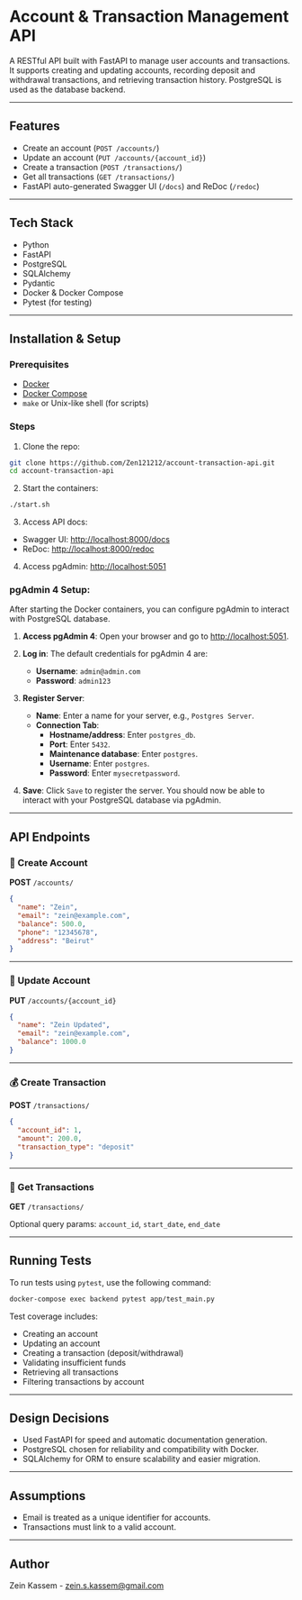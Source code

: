 # Account & Transaction Management API

A RESTful API built with FastAPI to manage user accounts and transactions. It supports creating and updating accounts, recording deposit and withdrawal transactions, and retrieving transaction history. PostgreSQL is used as the database backend.

---

## Features

- Create an account (`POST /accounts/`)
- Update an account (`PUT /accounts/{account_id}`)
- Create a transaction (`POST /transactions/`)
- Get all transactions (`GET /transactions/`)
- FastAPI auto-generated Swagger UI (`/docs`) and ReDoc (`/redoc`)

---

## Tech Stack

- Python
- FastAPI
- PostgreSQL
- SQLAlchemy
- Pydantic
- Docker & Docker Compose
- Pytest (for testing)

---

## Installation & Setup

### Prerequisites

- [Docker](https://www.docker.com/)
- [Docker Compose](https://docs.docker.com/compose/)
- `make` or Unix-like shell (for scripts)

### Steps

1. Clone the repo:

```bash
git clone https://github.com/Zen121212/account-transaction-api.git
cd account-transaction-api
```

2. Start the containers:

```bash
./start.sh
```

3. Access API docs:

- Swagger UI: [http://localhost:8000/docs](http://localhost:8000/docs)
- ReDoc: [http://localhost:8000/redoc](http://localhost:8000/redoc)

4. Access pgAdmin: [http://localhost:5051](http://localhost:5051)

### pgAdmin 4 Setup:

After starting the Docker containers, you can configure pgAdmin to interact with PostgreSQL database.

1. **Access pgAdmin 4**: Open your browser and go to [http://localhost:5051](http://localhost:5051).

2. **Log in**: The default credentials for pgAdmin 4 are:

   - **Username**: `admin@admin.com`
   - **Password**: `admin123`

3. **Register Server**:

   - **Name**: Enter a name for your server, e.g., `Postgres Server`.
   - **Connection Tab**:
     - **Hostname/address**: Enter `postgres_db`.
     - **Port**: Enter `5432`.
     - **Maintenance database**: Enter `postgres`.
     - **Username**: Enter `postgres`.
     - **Password**: Enter `mysecretpassword`.

4. **Save**: Click `Save` to register the server. You should now be able to interact with your PostgreSQL database via pgAdmin.

---

## API Endpoints

### 📘 Create Account

**POST** `/accounts/`

```json
{
  "name": "Zein",
  "email": "zein@example.com",
  "balance": 500.0,
  "phone": "12345678",
  "address": "Beirut"
}
```

---

### 📗 Update Account

**PUT** `/accounts/{account_id}`

```json
{
  "name": "Zein Updated",
  "email": "zein@example.com",
  "balance": 1000.0
}
```

---

### 💰 Create Transaction

**POST** `/transactions/`

```json
{
  "account_id": 1,
  "amount": 200.0,
  "transaction_type": "deposit"
}
```

---

### 📄 Get Transactions

**GET** `/transactions/`

Optional query params: `account_id`, `start_date`, `end_date`

---

## Running Tests

To run tests using `pytest`, use the following command:

```bash
docker-compose exec backend pytest app/test_main.py
```

Test coverage includes:

- Creating an account
- Updating an account
- Creating a transaction (deposit/withdrawal)
- Validating insufficient funds
- Retrieving all transactions
- Filtering transactions by account

---

## Design Decisions

- Used FastAPI for speed and automatic documentation generation.
- PostgreSQL chosen for reliability and compatibility with Docker.
- SQLAlchemy for ORM to ensure scalability and easier migration.

---

## Assumptions

- Email is treated as a unique identifier for accounts.
- Transactions must link to a valid account.

---

## Author

Zein Kassem - [zein.s.kassem@gmail.com](mailto:zein.s.kassem@gmail.com)
